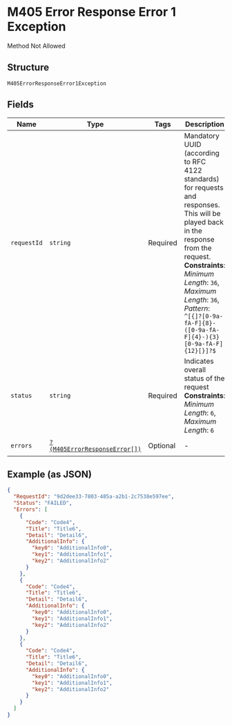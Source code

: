 
# M405 Error Response Error 1 Exception

Method Not Allowed

## Structure

`M405ErrorResponseError1Exception`

## Fields

| Name | Type | Tags | Description | Getter | Setter |
|  --- | --- | --- | --- | --- | --- |
| `requestId` | `string` | Required | Mandatory UUID (according to RFC 4122 standards) for requests and responses. This will be played back in the response from the request.<br>**Constraints**: *Minimum Length*: `36`, *Maximum Length*: `36`, *Pattern*: `^[{]?[0-9a-fA-F]{8}-([0-9a-fA-F]{4}-){3}[0-9a-fA-F]{12}[}]?$` | getRequestId(): string | setRequestId(string requestId): void |
| `status` | `string` | Required | Indicates overall status of the request<br>**Constraints**: *Minimum Length*: `6`, *Maximum Length*: `6` | getStatus(): string | setStatus(string status): void |
| `errors` | [`?(M405ErrorResponseError[])`](../../doc/models/m405-error-response-error.md) | Optional | - | getErrors(): ?array | setErrors(?array errors): void |

## Example (as JSON)

```json
{
  "RequestId": "9d2dee33-7803-485a-a2b1-2c7538e597ee",
  "Status": "FAILED",
  "Errors": [
    {
      "Code": "Code4",
      "Title": "Title6",
      "Detail": "Detail6",
      "AdditionalInfo": {
        "key0": "AdditionalInfo0",
        "key1": "AdditionalInfo1",
        "key2": "AdditionalInfo2"
      }
    },
    {
      "Code": "Code4",
      "Title": "Title6",
      "Detail": "Detail6",
      "AdditionalInfo": {
        "key0": "AdditionalInfo0",
        "key1": "AdditionalInfo1",
        "key2": "AdditionalInfo2"
      }
    },
    {
      "Code": "Code4",
      "Title": "Title6",
      "Detail": "Detail6",
      "AdditionalInfo": {
        "key0": "AdditionalInfo0",
        "key1": "AdditionalInfo1",
        "key2": "AdditionalInfo2"
      }
    }
  ]
}
```

